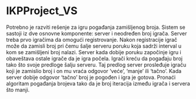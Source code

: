 # IKPProject_VS
Potrebno je razviti rešenje za igru pogađanja zamišljenog broja. Sistem se sastoji iz dve osnovne komponente: server i neodređen broj igrača. 
Server treba prvo igračima da omogući registrovanje. Nakon registracije igrač može da zamisli broj pri čemu šalje serveru poruku koja sadrži interval u kom se zamišljeni broj nalazi. Server kada dobije poruku započinje igru i obaveštava ostale igrače da je igra počela. Igrači kreću da pogađaju broj tako što svoje predloge šalju serveru. Taj predlog server prosleđuje igraču koji je zamislio broj i on mu vraća odgovor ‘veće’, ‘manje’ ili ‘tačno’. Kada server dobije odgovor ‘tačno’ broj je pogođen i igra je gotova.
Pronaći algoritam pogađanja brojeva tako da je broj iteracija između igrača i servera što manji.
